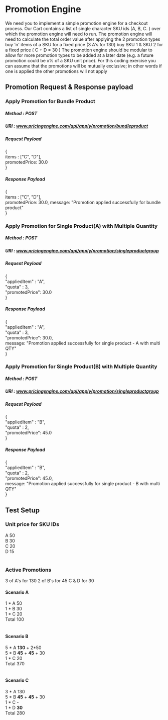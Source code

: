 # Promotion Engine
We need you to implement a simple promotion engine for a checkout process. Our Cart contains a list of single character SKU ids (A, B, C.	) over which the promotion engine will need to run.
The promotion engine will need to calculate the total order value after applying the 2 promotion types
buy 'n' items of a SKU for a fixed price (3 A's for 130)
buy SKU 1 & SKU 2 for a fixed price ( C + D = 30 )
The promotion engine should be modular to allow for more promotion types to be added at a later date (e.g. a future promotion could be x% of a SKU unit price). For this coding exercise you can assume that the promotions will be mutually exclusive; in other words if one is applied the other promotions will not apply

## Promotion Request & Response payload
### Apply Promotion for Bundle Product
##### Method : POST
##### URI : www.pricingengine.com/api/apply/promotion/bundleproduct
##### Request Payload
{<br>
 	items : ["C", "D"],<br>
 	promotedPrice: 30.0<br>
}
##### Response Payload
{<br>
 	items : ["C", "D"],<br>
 	promotedPrice: 30.0,
 	message: "Promotion applied successfully for bundle product"<br>
}

### Apply Promotion for Single Product(A) with Multiple Quantity
##### Method : POST
##### URI : www.pricingengine.com/api/apply/promotion/singleproductgroup
##### Request Payload
{<br>
 	"appliedItem" : "A",<br>
 	"quota" : 3,<br>
 	"promotedPrice": 30.0<br>
}
##### Response Payload
{<br>
 	"appliedItem" : "A",<br>
 	"quota" : 3,<br>
 	"promotedPrice": 30.0,<br>
 	message: "Promotion applied successfully for single product - A  with multi QTY"<br>
}

### Apply Promotion for Single Product(B) with Multiple Quantity
##### Method : POST
##### URI : www.pricingengine.com/api/apply/promotion/singleproductgroup
##### Request Payload
{<br>
 	"appliedItem" : "B",<br>
 	"quota" : 2,<br>
 	"promotedPrice": 45.0<br>
}
##### Response Payload
{<br>
 	"appliedItem" : "B",<br>
 	"quota" : 2,<br>
 	"promotedPrice": 45.0,<br>
 	message: "Promotion applied successfully for single product - B with multi QTY"<br>
}

## Test Setup
### Unit price for SKU IDs 
A	50<br>
B	30<br>
C	20<br>
D	15<br>
<br>
### Active Promotions
3 of A's for 130
2 of B's for 45 
C & D for 30
<br>
#### Scenario A
1 * A 50<br>
1 * B 30<br>
1 * C 20<br>
Total 100<br>
<br>
#### Scenario B
5 * A <b>130</b> + 2*50<br>
5 * B <b>45</b> + <b>45</b> + 30<br>
1 * C 20<br>
Total 370<br>
<br>
#### Scenario C
3 * A 130<br>
5 * B <b>45</b> + <b>45</b> + 30<br>
1 * C -<br>
1 * D <b>30</b><br>
Total	280<br>
